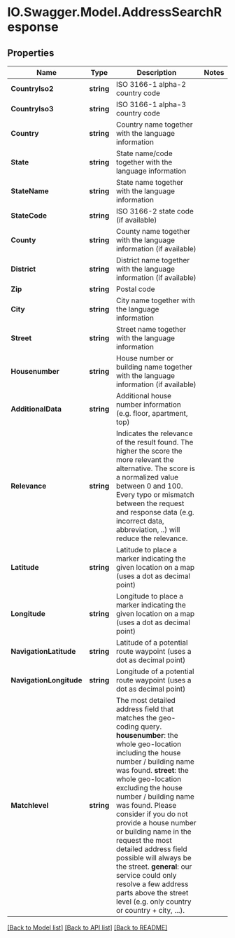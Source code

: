 # IO.Swagger.Model.AddressSearchResponse
## Properties

Name | Type | Description | Notes
------------ | ------------- | ------------- | -------------
**CountryIso2** | **string** | ISO 3166-1 alpha-2 country code | 
**CountryIso3** | **string** | ISO 3166-1 alpha-3 country code | 
**Country** | **string** | Country name together with the language information | 
**State** | **string** | State name/code together with the language information | 
**StateName** | **string** | State name together with the language information | 
**StateCode** | **string** | ISO 3166-2 state code (if available) | 
**County** | **string** | County name together with the language information (if available) | 
**District** | **string** | District name together with the language information (if available) | 
**Zip** | **string** | Postal code | 
**City** | **string** | City name together with the language information | 
**Street** | **string** | Street name together with the language information | 
**Housenumber** | **string** | House number or building name together with the language information (if available) | 
**AdditionalData** | **string** | Additional house number information (e.g. floor, apartment, top) | 
**Relevance** | **string** | Indicates the relevance of the result found. The higher the score the more relevant the alternative. The score is a normalized value between 0 and 100. Every typo or mismatch between the request and response data (e.g. incorrect data, abbreviation, ..) will reduce the relevance.  | 
**Latitude** | **string** | Latitude to place a marker indicating the given location on a map (uses a dot as decimal point) | 
**Longitude** | **string** | Longitude to place a marker indicating the given location on a map (uses a dot as decimal point) | 
**NavigationLatitude** | **string** | Latitude of a potential route waypoint (uses a dot as decimal point) | 
**NavigationLongitude** | **string** | Longitude of a potential route waypoint (uses a dot as decimal point) | 
**Matchlevel** | **string** | The most detailed address field that matches the geo-coding query. **housenumber**: the whole geo-location including the house number / building name was found. **street**: the whole geo-location excluding the house number / building name was found. Please consider if you do not provide a house number or building name in the request the most detailed address field possible will always be the street. **general**: our service could only resolve a few address parts above the street level (e.g. only country or country + city, ...).  | 

[[Back to Model list]](../README.md#documentation-for-models) [[Back to API list]](../README.md#documentation-for-api-endpoints) [[Back to README]](../README.md)

